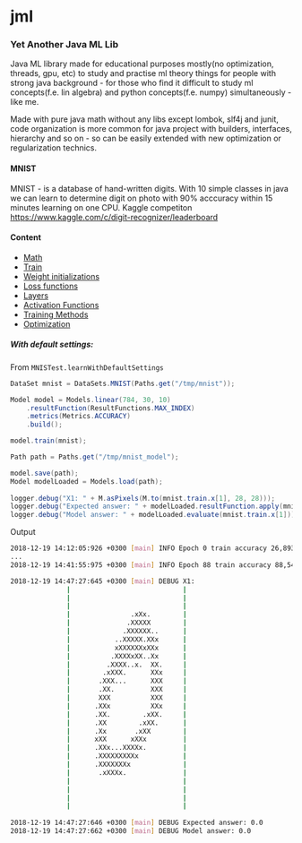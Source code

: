 # jml
### Yet Another Java ML Lib

Java ML library made for educational purposes mostly(no optimization, threads, gpu, etc) to study and practise ml theory things for people with strong java background - for those who find it difficult to study ml concepts(f.e. lin algebra) and python concepts(f.e. numpy) simultaneously - like me.

Made with pure java math without any libs except lombok, slf4j and junit, code organization is more common for java project with builders, interfaces, hierarchy and so on - so can be easily extended with new optimization or regularization technics.

#### MNIST
MNIST - is a database of hand-written digits. With 10 simple classes in java we can learn to determine digit on photo with 90% acccuracy within 15 minutes learning on one CPU.
Kaggle competiton https://www.kaggle.com/c/digit-recognizer/leaderboard

#### Content
* [Math](./docs/math.md)
* [Train](./docs/train.md)
* [Weight initializations](./docs/weight_initializer.md)
* [Loss functions](./docs/loss_function.md)
* [Layers](./docs/layer.md)
* [Activation Functions](./docs/activation_function.md)
* [Training Methods](./docs/train.md)
* [Optimization](./docs/optimization.md)
  
##### With default settings:
From `MNISTest.learnWithDefaultSettings`
```java
DataSet mnist = DataSets.MNIST(Paths.get("/tmp/mnist"));

Model model = Models.linear(784, 30, 10)
    .resultFunction(ResultFunctions.MAX_INDEX)
    .metrics(Metrics.ACCURACY)
    .build();

model.train(mnist);

Path path = Paths.get("/tmp/mnist_model");

model.save(path);
Model modelLoaded = Models.load(path);
        
logger.debug("X1: " + M.asPixels(M.to(mnist.train.x[1], 28, 28)));
logger.debug("Expected answer: " + modelLoaded.resultFunction.apply(mnist.train.y[1]));
logger.debug("Model answer: " + modelLoaded.evaluate(mnist.train.x[1]));
```
Output
```bash
2018-12-19 14:12:05:926 +0300 [main] INFO Epoch 0 train accuracy 26,893 % test accuracy 26,810 % MSE: 12,620
...
2018-12-19 14:41:55:975 +0300 [main] INFO Epoch 88 train accuracy 88,543 % test accuracy 88,940 % MSE: 1,954

2018-12-19 14:47:27:645 +0300 [main] DEBUG X1:                             
              |                            |
              |                            |
              |                            |
              |               .xXx.        |
              |              .XXXXX        |
              |             .XXXXXX..      |
              |           ..XXXXX.XXx      |
              |           xXXXXXXxXXx      |
              |          .XXXXxXX..Xx      |
              |         .XXXX..x.  XX.     |
              |        .xXXX.      XXx     |
              |       .XXX...      XXX     |
              |       .XX.         XXX     |
              |       XXX          XXX     |
              |      .XXx          XXx     |
              |      .XX.        .xXX.     |
              |      .XX        .xXX.      |
              |      .Xx       .xXX        |
              |      xXX      xXXx         |
              |      .XXx...XXXXx.         |
              |      .XXXXXXXXXx           |
              |      .XXXXXXXx             |
              |       .xXXXx.              |
              |                            |
              |                            |
              |                            |
              |                            |
                            
2018-12-19 14:47:27:646 +0300 [main] DEBUG Expected answer: 0.0
2018-12-19 14:47:27:662 +0300 [main] DEBUG Model answer: 0.0

```


